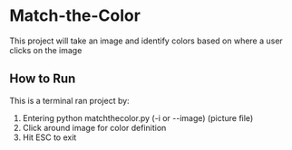 # Match-the-Color
 This project will take an image and identify colors based on where a user clicks on the image

## How to Run

This is a terminal ran project by:

1. Entering python matchthecolor.py (-i or --image) (picture file)
2. Click around image for color definition
3. Hit ESC to exit

